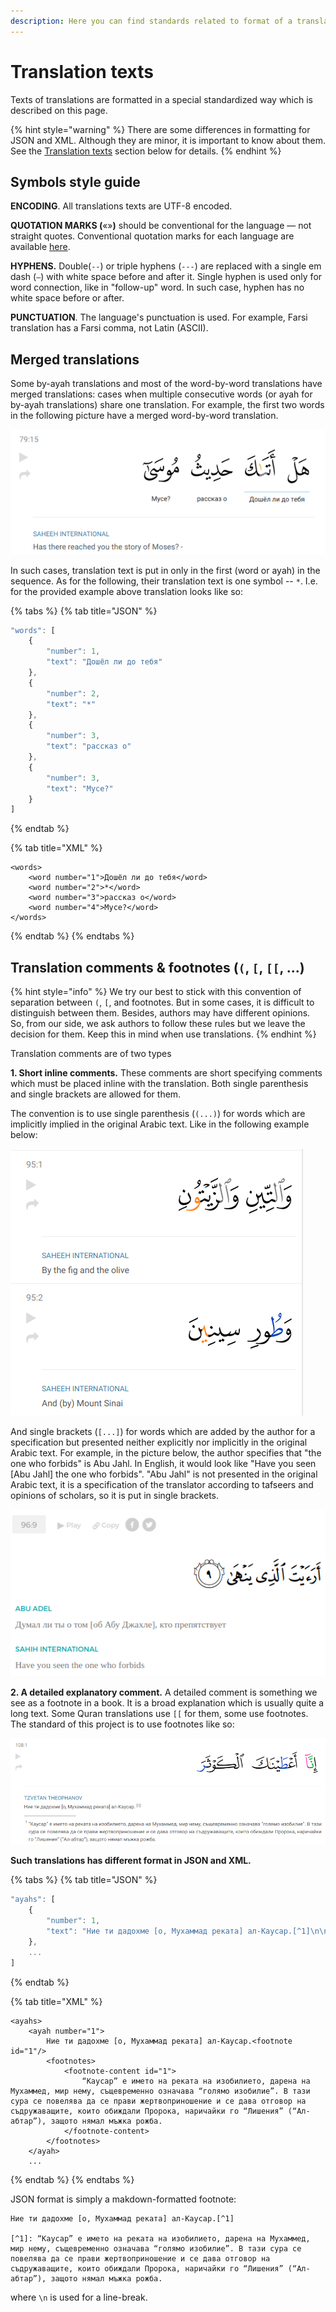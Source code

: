 ```yaml
---
description: Here you can find standards related to format of a translation text
---
```


# Translation texts

Texts of translations are formatted in a special standardized way which is described on this page.

{% hint style="warning" %}
There are some differences in formatting for JSON and XML. Although they are minor, it is important to know about them. See the [Translation texts](translation-texts.md#translation-comments-and-footnotes) section below for details.
{% endhint %}

## Symbols style guide

**ENCODING**. All translations texts are UTF-8 encoded.

**QUOTATION MARKS \(**«»**\)** should be conventional for the language — not straight quotes. Conventional quotation marks for each language are available [here](https://en.wikipedia.org/wiki/Quotation_mark).

**HYPHENS.** Double\(`--`\) or triple hyphens \(`---`\) are replaced with a single em dash \(`—`\) with white space before and after it. Single hyphen is used only for word connection, like in "follow-up" word. In such case, hyphen has no white space before or after.

**PUNCTUATION**. The language's punctuation is used. For example, Farsi translation has a Farsi comma, not Latin \(ASCII\).

## Merged translations

Some by-ayah translations and most of the word-by-word translations have merged translations: cases when multiple consecutive words \(or ayah for by-ayah translations\) share one translation. For example, the first two words in the following picture have a merged word-by-word translation.

![An example of a merged word-by-word translation](../.gitbook/assets/screenshot-from-2019-04-10-19-20-46.png)

In such cases, translation text is put in only in the first \(word or ayah\) in the sequence. As for the following, their translation text is one symbol -- `*`. I.e. for the provided example above translation looks like so:

{% tabs %}
{% tab title="JSON" %}
```javascript
"words": [
    {
        "number": 1,
        "text": "Дошёл ли до тебя"
    },
    {
        "number": 2,
        "text": "*"
    },
    {
        "number": 3,
        "text": "рассказ о"
    },
    {
        "number": 3,
        "text": "Мусе?"
    }
]
```
{% endtab %}

{% tab title="XML" %}
```markup
<words>
    <word number="1">Дошёл ли до тебя</word>
    <word number="2">*</word>
    <word number="3">рассказ о</word>
    <word number="4">Мусе?</word>
</words>
```
{% endtab %}
{% endtabs %}

## **Translation comments & footnotes \(`(`, `[`, `[[`, ...\)**

{% hint style="info" %}
We try our best to stick with this convention of separation between `(`, `[`, and footnotes. But in some cases, it is difficult to distinguish between them. Besides, authors may have different opinions. So, from our side, we ask authors to follow these rules but we leave the decision for them. Keep this in mind when use translations.
{% endhint %}

Translation comments are of two types

**1. Short inline comments.** These comments are short specifying comments which must be placed inline with the translation. Both single parenthesis and single brackets are allowed for them.

The convention is to use single parenthesis \(`(...)`\) for words which are implicitly implied in the original Arabic text. Like in the following example below:

![An example of inline comment for an implied text](../.gitbook/assets/screenshot-from-2019-04-10-17-22-56.png)

And single brackets \(`[...]`\) for words which are added by the author for a specification but presented neither explicitly nor implicitly in the original Arabic text. For example, in the picture below, the author specifies that "the one who forbids" is Abu Jahl. In English, it would look like "Have you seen \[Abu Jahl\] the one who forbids". "Abu Jahl" is not presented in the original Arabic text, it is a specification of the translator according to tafseers and opinions of scholars, so it is put in single brackets.

![An example of inline comment for an author specification](../.gitbook/assets/screenshot-from-2019-04-10-18-00-11.png)

**2. A detailed explanatory comment.** A detailed comment is something we see as a footnote in a book. It is a broad explanation which is usually quite a long text. Some Quran translations use `[[` for them, some use footnotes. The standard of this project is to use footnotes like so:

![](../.gitbook/assets/screenshot-from-2019-04-10-18-34-00.png)

**Such translations has different format in JSON and XML.**

{% tabs %}
{% tab title="JSON" %}
```javascript
"ayahs": [
    {
        "number": 1,
        "text": "Ние ти дадохме [о, Мухаммад реката] ал-Каусар.[^1]\n\n[^1]: “Каусар” е името на реката на изобилието, дарена на Мухаммед, мир нему, същевременно означава “голямо изобилие”. В тази сура се повелява да се прави жертвоприношение и се дава отговор на съдружаващите, които обиждали Пророка, наричайки го “Лишения” (“Ал-абтар”), защото нямал мъжка рожба."
    },
    ...
]
```
{% endtab %}

{% tab title="XML" %}
```markup
<ayahs>
    <ayah number="1">
        Ние ти дадохме [о, Мухаммад реката] ал-Каусар.<footnote id="1"/>
        <footnotes>
            <footnote-content id="1">
                “Каусар” е името на реката на изобилието, дарена на Мухаммед, мир нему, същевременно означава “голямо изобилие”. В тази сура се повелява да се прави жертвоприношение и се дава отговор на съдружаващите, които обиждали Пророка, наричайки го “Лишения” (“Ал-абтар”), защото нямал мъжка рожба.
            </footnote-content>
        </footnotes>
    </ayah>
    ...
```
{% endtab %}
{% endtabs %}

JSON format is simply a makdown-formatted footnote:

```text
Ние ти дадохме [о, Мухаммад реката] ал-Каусар.[^1]

[^1]: “Каусар” е името на реката на изобилието, дарена на Мухаммед, мир нему, същевременно означава “голямо изобилие”. В тази сура се повелява да се прави жертвоприношение и се дава отговор на съдружаващите, които обиждали Пророка, наричайки го “Лишения” (“Ал-абтар”), защото нямал мъжка рожба.
```

where `\n` is used for a line-break.

